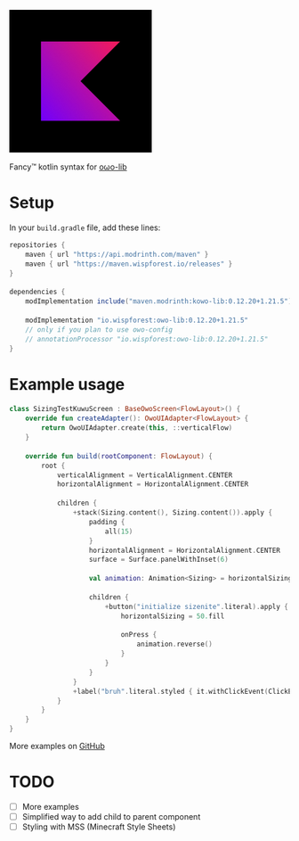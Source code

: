 ![Icon](https://raw.githubusercontent.com/MeiNanziiii/kowo-lib/main/images/icon_256px.png)

Fancy™ kotlin syntax for [oωo-lib](https://modrinth.com/mod/owo-lib)

# Setup

In your `build.gradle` file, add these lines:

```gradle
repositories {
    maven { url "https://api.modrinth.com/maven" }
    maven { url "https://maven.wispforest.io/releases" }
}

dependencies {
    modImplementation include("maven.modrinth:kowo-lib:0.12.20+1.21.5")

    modImplementation "io.wispforest:owo-lib:0.12.20+1.21.5"
    // only if you plan to use owo-config
    // annotationProcessor "io.wispforest:owo-lib:0.12.20+1.21.5"
}
```

# Example usage

```kt
class SizingTestKuwuScreen : BaseOwoScreen<FlowLayout>() {
    override fun createAdapter(): OwoUIAdapter<FlowLayout> {
        return OwoUIAdapter.create(this, ::verticalFlow)
    }

    override fun build(rootComponent: FlowLayout) {
        root {
            verticalAlignment = VerticalAlignment.CENTER
            horizontalAlignment = HorizontalAlignment.CENTER

            children {
                +stack(Sizing.content(), Sizing.content()).apply {
                    padding {
                        all(15)
                    }
                    horizontalAlignment = HorizontalAlignment.CENTER
                    surface = Surface.panelWithInset(6)

                    val animation: Animation<Sizing> = horizontalSizing().animate(500, Easing.CUBIC, 75.fill)

                    children {
                        +button("initialize sizenite".literal).apply {
                            horizontalSizing = 50.fill

                            onPress {
                                animation.reverse()
                            }
                        }
                    }
                }
                +label("bruh".literal.styled { it.withClickEvent(ClickEvent.OpenUrl(URI.create("https://wispforest.io"))) })
            }
        }
    }
}

```

More examples on [GitHub](https://github.com/MeiNanziiii/kowo-lib/tree/1.21.5/src/test/kotlin/ua/mei/kuwu/client)

# TODO

- [ ] More examples
- [ ] Simplified way to add child to parent component
- [ ] Styling with MSS (Minecraft Style Sheets)
